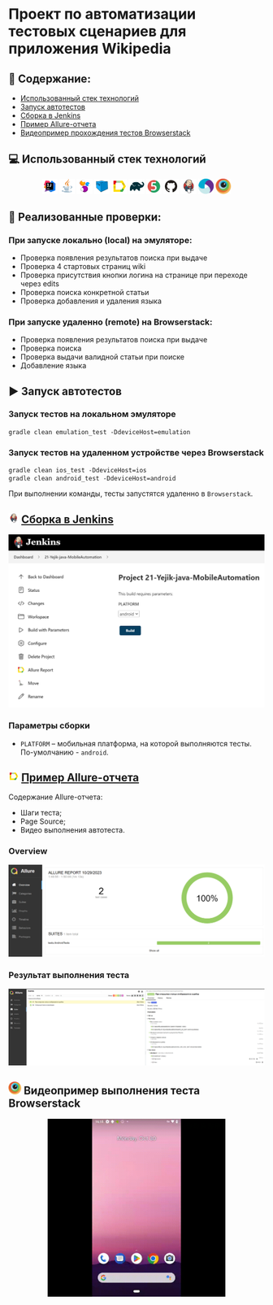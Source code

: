# Проект по автоматизации тестовых сценариев для приложения Wikipedia
## :pushpin: Содержание:

- [Использованный стек технологий](#computer-использованный-стек-технологий)
- [Запуск автотестов](#arrow_forward-запуск-автотестов)
- [Сборка в Jenkins](#jenkins)
- [Пример Allure-отчета](#allure)
- <a href="#movie">Видеопример прохождения тестов Browserstack</a>

## :computer: Использованный стек технологий

<p align="center">
<img width="6%" title="IntelliJ IDEA" src="attach/Logo/Intelij_IDEA.svg">
<img width="6%" title="Java" src="attach/Logo/Java.svg">
<img width="6%" title="Selenide" src="attach/Logo/Selenide.svg">
<img width="6%" title="Selenoid" src="attach/Logo/Selenoid.svg">
<img width="6%" title="Allure Report" src="attach/Logo/Allure_Report.svg">
<img width="6%" title="Gradle" src="attach/Logo/Gradle.svg">
<img width="6%" title="JUnit5" src="attach/Logo/JUnit5.svg">
<img width="6%" title="GitHub" src="attach/Logo/GitHub.svg">
<img width="6%" title="Jenkins" src="attach/Logo/Jenkins.svg">
<img width="6%" title="Appium" src="attach/Logo/Appium.svg">
<img width="6%" title="Browserstack" src="attach/Logo/Browserstack.svg">
</p>

## 🏁 Реализованные проверки:

### При запуске локально (local) на эмуляторе:

- Проверка появления результатов поиска при выдаче
- Проверка 4 стартовых страниц wiki
- Проверка присутствия кнопки логина на странице при переходе через edits
- Проверка поиска конкретной статьи
- Проверка добавления и удаления языка

### При запуске удаленно (remote) на Browserstack:

- Проверка появления результатов поиска при выдаче
- Проверка поиска
- Проверка выдачи валидной статьи при поиске
- Добавление языка

## :arrow_forward: Запуск автотестов

### Запуск тестов на локальном эмуляторе
```
gradle clean emulation_test -DdeviceHost=emulation
```
### Запуск тестов на удаленном устройстве через Browserstack
```
gradle clean ios_test -DdeviceHost=ios
gradle clean android_test -DdeviceHost=android
```
При выполнении команды, тесты запустятся удаленно в <code>Browserstack</code>.

## <img name="jenkins" src="attach/Logo/Jenkins.svg" title="Jenkins" width="4%"/> <a href="https://jenkins.autotests.cloud/job/21-Yejik-java-MobileAutomation" target="blank">Сборка в Jenkins</a>

<p align="center">
<img title="Jenkins Build" src="attach/Reports/JenkinsBuild.png">
</p>

### Параметры сборки

* <code>PLATFORM</code> – мобильная платформа, на которой выполняются тесты. По-умолчанию - <code>android</code>.

## <img name="allure" src="attach/Logo/Allure_Report.svg" title="Allure Report" width="4%"/> <a href="https://jenkins.autotests.cloud/job/21-Yejik-java-MobileAutomation/9/allure/" target="_blank">Пример Allure-отчета</a>

Содержание Allure-отчета:
* Шаги теста;
* Page Source;
* Видео выполнения автотеста.

### Overview

<p align="center">
<img title="Allure Overview" src="attach/Reports/allureReport.png">
</p>

### Результат выполнения теста

<p align="center">
<img title="Test Results in Alure" src="attach/Reports/ResultTest.png">
</p>

<a id="movie"></a>
## <img alt="Browserstack" height="25" src="attach/Logo/Browserstack.svg" width="25"/></a> Видеопример выполнения теста Browserstack

<p align="center">
<img title="Browserstack Video" src="attach/Reports/ErrorMovie.gif" width="350" height="350"  alt="video">   
</p>
